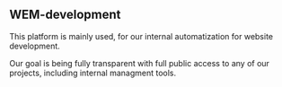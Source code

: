 ## WEM-development

This platform is mainly used, for our internal automatization for website development.

Our goal is being fully transparent with full public access to any of our projects, including internal managment tools.
